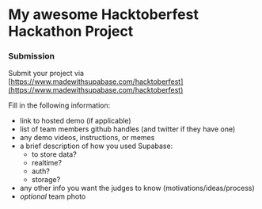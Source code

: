 # My awesome Hacktoberfest Hackathon Project

### Submission

Submit your project via [https://www.madewithsupabase.com/hacktoberfest](https://www.madewithsupabase.com/hacktoberfest) 

Fill in the following information:

- link to hosted demo (if applicable)
- list of team members github handles (and twitter if they have one)
- any demo videos, instructions, or memes
- a brief description of how you used Supabase:
    - to store data?
    - realtime?
    - auth?
    - storage?
- any other info you want the judges to know (motivations/ideas/process)
- *optional* team photo
